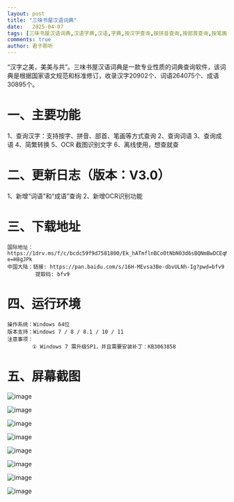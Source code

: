 ```yaml
---
layout: post
title: "三味书屋汉语词典"
date:   2025-04-07
tags: [三味书屋汉语词典,汉语字典,汉语,字典,按汉字查询,按拼音查询,按部首查询,按笔画查询,简繁转换]
comments: true
author: 君子聆听
---
```


“汉字之美，美美与共”。三味书屋汉语词典是一款专业性质的词典查询软件，该词典是根据国家语文规范和标准修订，收录汉字20902个、词语264075个、成语30895个。

# 一、主要功能

1、查询汉字：支持按字、拼音、部首、笔画等方式查询
2、查询词语
3、查询成语
4、简繁转换
5、OCR 截图识别文字
6、离线使用，想查就查

# 二、更新日志（版本：V3.0）
1、新增“词语”和“成语”查询
2、新增OCR识别功能

# 三、下载地址
	
    国际地址：https://1drv.ms/f/c/bcdc59f9d7581800/Ek_hATmflnBCoOtNbN03d6sBQNmBwDCEqMKAVciurHI4YQ?e=H8gJPk
    中国大陆：链接: https://pan.baidu.com/s/16H-MEvsa3Be-dbvULNh-Ig?pwd=bfv9 
             提取码: bfv9

# 四、运行环境

    操作系统：Windows 64位
    版本支持：Windows 7 / 8 / 8.1 / 10 / 11
    注意事项：
            ① Windows 7 需升级SP1，并且需要安装补丁：KB3063858

# 五、屏幕截图

![image](https://github.com/user-attachments/assets/f8e25557-4ae0-4822-bee1-cff4ff65c6bd)

![image](https://github.com/user-attachments/assets/b983c747-da14-4aa0-b085-5e3c7737c0fb)

![image](https://github.com/user-attachments/assets/94caf080-af49-46d4-875e-be2da52868f0)

![image](https://github.com/user-attachments/assets/1dd96bcd-ffb2-4b53-b9f0-43dcc541a913)

![image](https://github.com/user-attachments/assets/7802875a-6b20-421f-8988-f2600b895113)

![image](https://github.com/user-attachments/assets/e2edabe2-52ca-45b4-8e8c-da82b40fd936)

![image](https://github.com/user-attachments/assets/cf820195-d5bd-48d0-a375-9646146ca16a)

![image](https://github.com/user-attachments/assets/5928e9d1-5ec2-4986-87ba-811de82c2b53)

